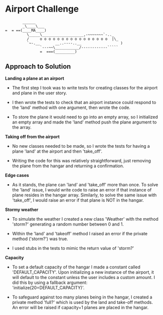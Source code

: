 Airport Challenge
=================

```
        ______
        _\____\___
=  = ==(____MA____)
          \_____\___________________,-~~~~~~~`-.._
          /     o o o o o o o o o o o o o o o o  |\_
          `~-.__       __..----..__                  )
                `---~~\___________/------------`````
                =  ===(_________)

```

Approach to Solution
---------

**Landing a plane at an airport**

- The first step I took was to write tests for creating classes for the airport and plane in the user story.

- I then wrote the tests to check that an airport instance could respond to the 'land' method with one argument, then wrote the code.

- To store the plane it would need to go into an empty array, so I initialized an empty array and made the 'land' method push the plane argument to the array.

**Taking off from the airport**

- No new classes needed to be made, so I wrote the tests for having a plane 'land' at the airport and then 'take_off'.

- Writing the code for this was relatively straightforward, just removing the plane from the hangar and returning a confirmation.

**Edge cases**

- As it stands, the plane can 'land' and 'take_off' more than once. To solve the 'land' issue, I would write code to raise an error if that instance of plane resides in the hangar array. Similarly, to solve the same issue with 'take_off', I would raise an error if that plane is NOT in the hangar.

**Stormy weather**

- To simulate the weather I created a new class 'Weather' with the method 'storm?' generating a random number between 0 and 1.

- Within the 'land' and 'takeoff' method I raised an error if the private method ('storm?') was true.

- I used stubs in the tests to mimic the return value of 'storm?'

**Capacity**

- To set a default capacity of the hangar I made a constant called 'DEFAULT_CAPACITY'. Upon initializing a new instance of the airport, it will default to the constant unless the user includes a custom amount. I did this by using a fallback argument: 'initialize(20=DEFAULT_CAPACITY)'.

- To safeguard against too many planes being in the hangar, I created a private method 'full?' which is used by the land and take-off methods. An error will be raised if capacity+1 planes are placed in the hangar.
